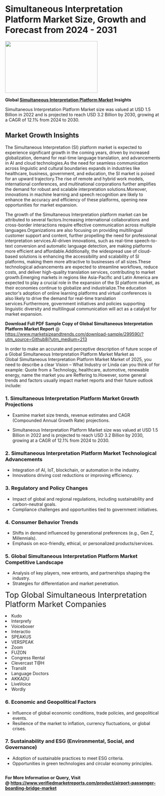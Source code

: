 <H1>Simultaneous Interpretation Platform Market Size, Growth and Forecast from 2024 - 2031</H1><img class="aligncenter size-medium wp-image-584254" src="https://thirdeyenews.in/wp-content/uploads/2024/09/Global-Market-Research-300x168.jpeg" alt="" width="300" height="168" /><p><strong>Global&nbsp;<a href="https://www.marketsizeandtrends.com/download-sample/299590/?utm_source=Github8j?utm_medium=213">Simultaneous Interpretation Platform Market</a> Insights</strong></p><p>Simultaneous Interpretation Platform Market size was valued at USD 1.5 Billion in 2022 and is projected to reach USD 3.2 Billion by 2030, growing at a CAGR of 12.1% from 2024 to 2030.</p><p><h2>Market Growth Insights</h2> <p>The Simultaneous Interpretation (SI) platform market is expected to experience significant growth in the coming years, driven by increased globalization, demand for real-time language translation, and advancements in AI and cloud technologies.As the need for seamless communication across linguistic and cultural boundaries expands in industries like healthcare, business, government, and education, the SI market is poised for an upward trajectory.The rise of remote and hybrid work models, international conferences, and multinational corporations further amplifies the demand for robust and scalable interpretation solutions.Moreover, innovations in machine learning and speech recognition are likely to enhance the accuracy and efficiency of these platforms, opening new opportunities for market expansion.</p> <p>The growth of the Simultaneous Interpretation platform market can be attributed to several factors.Increasing international collaborations and cross-border interactions require effective communication across multiple languages.Organizations are also focusing on providing multilingual customer support and content, further propelling the need for professional interpretation services.AI-driven innovations, such as real-time speech-to-text conversion and automatic language detection, are making platforms more efficient and affordable.Additionally, the widespread use of cloud-based solutions is enhancing the accessibility and scalability of SI platforms, making them more attractive to businesses of all sizes.These technological advancements are expected to streamline workflows, reduce costs, and deliver high-quality translation services, contributing to market growth.Emerging markets in regions like Asia-Pacific and Latin America are expected to play a crucial role in the expansion of the SI platform market, as their economies continue to globalize and industrialize.The education sector's adoption of online learning platforms and virtual conferences is also likely to drive the demand for real-time translation services.Furthermore, government initiatives and policies supporting linguistic diversity and multilingual communication will act as a catalyst for market expansion.<p><span class=""><strong>Download Full PDF Sample Copy of Global Simultaneous Interpretation Platform Market Report</strong> @ <a href="https://www.marketsizeandtrends.com/download-sample/299590/?utm_source=Github8j?utm_medium=213" target="_blank">https://www.marketsizeandtrends.com/download-sample/299590/?utm_source=Github8j?utm_medium=213</a></span></p><p>In order to make an accurate and perceptive description of future scope of a Global&nbsp;Simultaneous Interpretation Platform Market Market as Global&nbsp;Simultaneous Interpretation Platform Market Market of 2025, you need to describe a clear Vision &ndash; What Industry or Linda can you think of for example: Quote from a Technology, healthcare, automotive, renewable energy, name the market you are Reffering to.However, some general trends and factors usually impact market reports and their future outlook include:</p><h3>1.&nbsp;<strong>Simultaneous Interpretation Platform Market Growth Projections</strong></h3><ul><li>Examine market size trends, revenue estimates and CAGR (Compounded Annual Growth Rate) projections.</li><li><p>Simultaneous Interpretation Platform Market size was valued at USD 1.5 Billion in 2022 and is projected to reach USD 3.2 Billion by 2030, growing at a CAGR of 12.1% from 2024 to 2030.</p></li></ul><h3>2.&nbsp;<strong>Simultaneous Interpretation Platform Market Technological Advancements</strong></h3><ul><li>Integration of AI, IoT, blockchain, or automation in the industry.</li><li>Innovations driving cost reductions or improving efficiency.</li></ul><h3>3.&nbsp;<strong>Regulatory and Policy Changes</strong></h3><ul><li>Impact of global and regional regulations, including sustainability and carbon-neutral goals.</li><li>Compliance challenges and opportunities tied to government initiatives.</li></ul><h3>4.&nbsp;<strong>Consumer Behavior Trends</strong></h3><ul><li>Shifts in demand influenced by generational preferences (e.g., Gen Z, Millennials).</li><li>Emphasis on eco-friendly, ethical, or personalized products/services.</li></ul><h3>5.&nbsp;<strong>Global Simultaneous Interpretation Platform Market Competitive Landscape</strong></h3><ul><li>Analysis of key players, new entrants, and partnerships shaping the industry.</li><li>Strategies for differentiation and market penetration.</li></ul><p data-pm-slice="1 1 []"><span style="color: inherit; font-family: inherit; font-size: 25px;">Top Global Simultaneous Interpretation Platform Market Companies</span></p><div class="" data-test-id=""><p><li>Kudo</li><li> Interprefy</li><li> Voiceboxer</li><li> Interactio</li><li> SPEAKUS</li><li> VERSPEAK</li><li> Zoom</li><li> FUZON</li><li> Congress Rental</li><li> Clevercast T@H</li><li> Translit</li><li> Language Doctors</li><li> AKKADU</li><li> LiveVoice</li><li> Wordly</li></p></div><h3>6.&nbsp;<strong>Economic and Geopolitical Factors</strong></h3><ul><li>Influence of global economic conditions, trade policies, and geopolitical events.</li><li>Resilience of the market to inflation, currency fluctuations, or global crises.</li></ul><h3>7.&nbsp;<strong>Sustainability and ESG (Environmental, Social, and Governance)</strong></h3><ul><li>Adoption of sustainable practices to meet ESG criteria.</li><li>Opportunities in green technologies and circular economy principles.</li></ul><h2><strong style="font-size: 14px;">For More Information or Query, Visit @&nbsp;</strong><a style="background-color: #ffffff; font-size: 14px;" href="https://www.marketsizeandtrends.com/report/simultaneous-interpretation-platform-market/" target="_blank">https://www.verifiedmarketreports.com/product/airport-passenger-boarding-bridge-market</a></h2>